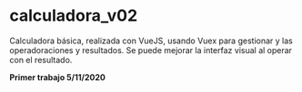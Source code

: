 # calculadora_v02

Calculadora básica, realizada con VueJS, usando Vuex para gestionar y las operadoraciones y resultados.
Se puede mejorar la interfaz visual al operar con el resultado.


**Primer trabajo 5/11/2020**
